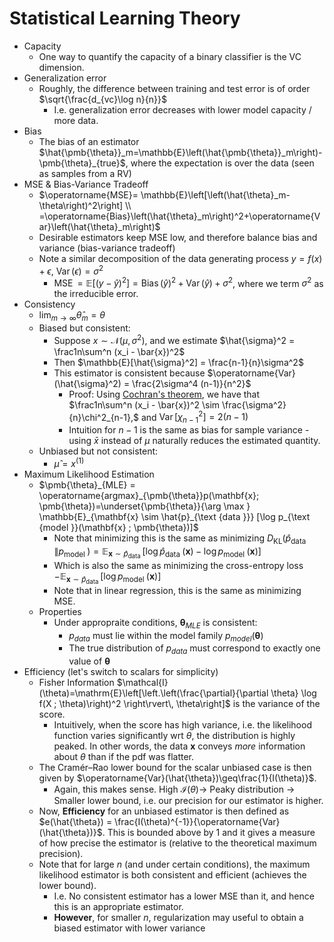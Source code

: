 # Statistical Learning Theory

* Capacity
  * One way to quantify the capacity of a binary classifier is the VC dimension.
* Generalization error
  * Roughly, the difference between training and test error is of order $\sqrt{\frac{d_{vc}\log n}{n}}$
    * I.e. generalization error decreases with lower model capacity / more data.
* Bias
  * The bias of an estimator $\hat{\pmb{\theta}}_m=\mathbb{E}\left(\hat{\pmb{\theta}}_m\right)-\pmb{\theta}_{true}$, where the expectation is over the data (seen as samples from a RV)
* MSE & Bias-Variance Tradeoff
  * $\operatorname{MSE}= \mathbb{E}\left[\left(\hat{\theta}_m-\theta\right)^2\right] \\ =\operatorname{Bias}\left(\hat{\theta}_m\right)^2+\operatorname{Var}\left(\hat{\theta}_m\right)$
  * Desirable estimators keep MSE low, and therefore balance bias and variance (bias-variance tradeoff)
  * Note a similar decomposition of the data generating process $y = f(x) + \epsilon$, $\operatorname{Var}(\epsilon) = \sigma^2$
    * $\operatorname{MSE} = \mathbb{E}[(y-\hat{y})^2] = \operatorname{Bias}(\hat{y})^2+\operatorname{Var}(\hat{y})+\sigma^2$, where we term $\sigma^2$ as the irreducible error.
* Consistency
  * $\operatorname{lim}_{m \rightarrow \infty} \hat{\theta}_m=\theta$
  * Biased but consistent: 
    * Suppose $x \sim \mathcal{N}(\mu, \sigma^2)$, and we estimate $\hat{\sigma}^2 = \frac1n\sum^n (x_i - \bar{x})^2$
    * Then $\mathbb{E}[\hat{\sigma}^2] = \frac{n-1}{n}\sigma^2$
    * This estimator is consistent because $\operatorname{Var}(\hat{\sigma}^2) = \frac{2\sigma^4 (n-1)}{n^2}$
      * Proof: Using [Cochran's theorem](https://en.wikipedia.org/wiki/Cochran%27s_theorem#Sample_mean_and_sample_variance), we have that $\frac1n\sum^n (x_i - \bar{x})^2 \sim \frac{\sigma^2}{n}\chi^2_{n-1},$ and $\operatorname{Var}[\chi^2_{n-1}] = 2(n-1)$
      * Intuition for $n-1$ is the same as bias for sample variance - using $\bar{x}$ instead of $\mu$ naturally reduces the estimated quantity.
  * Unbiased but not consistent:
    * $\hat{\mu} = x^{(1)}$
* Maximum Likelihood Estimation
  * $\pmb{\theta}_{MLE} = \operatorname{argmax}_{\pmb{\theta}}p(\mathbf{x}; \pmb{\theta})=\underset{\pmb{\theta}}{\arg \max } \mathbb{E}_{\mathbf{x} \sim \hat{p}_{\text {data }}} [\log p_{\text {model }}(\mathbf{x} ; \pmb{\theta})]$
    * Note that minimizing this is the same as minimizing $D_{\mathrm{KL}}\left(\hat{p}_{\text {data }} \| p_{\text {model }}\right)=\mathbb{E}_{\mathbf{x} \sim \hat{p}_{\text {data }}}\left[\log \hat{p}_{\text {data }}(\mathbf{x})-\log p_{\text {model }}(\mathbf{x})\right]$
    * Which is also the same as minimizing the cross-entropy loss $-\mathbb{E}_{\mathbf{x} \sim \hat{p}_{\text {data }}}\left[\log p_{\text {model }}(\mathbf{x})\right]$
    * Note that in linear regression, this is the same as minimizing MSE.
  * Properties
    * Under appropraite conditions, $\pmb{\theta}_{MLE}$ is consistent:
      * $p_{data}$ must lie within the model family $p_{model}(\pmb{\theta})$
      * The true distribution of $p_{data}$ must correspond to exactly one value of $\pmb{\theta}$
* Efficiency (let's switch to scalars for simplicity)
  * Fisher Information $\mathcal{I}(\theta)=\mathrm{E}\left[\left.\left(\frac{\partial}{\partial \theta} \log f(X ; \theta)\right)^2 \right\rvert\, \theta\right]$ is the variance of the score.
    * Intuitively, when the score has high variance, i.e. the likelihood function varies significantly wrt $\theta$, the distribution is highly peaked. In other words, the data $\mathbf{x}$ conveys _more_ information about $\theta$ than if the pdf was flatter. 
  * The Cramér–Rao lower bound for the scalar unbiased case is then given by $\operatorname{Var}(\hat{\theta})\geq\frac{1}{I(\theta)}$.
    * Again, this makes sense. High $\mathcal{I}(\theta) \rightarrow$ Peaky distribution $\rightarrow$ Smaller lower bound, i.e. our precision for our estimator is higher. 
  * Now, **Efficiency** for an unbiased estimator is then defined as $e(\hat{\theta}) = \frac{I(\theta)^{-1}}{\operatorname{Var}(\hat{\theta})}$. This is bounded above by 1 and it gives a measure of how precise the estimator is (relative to the theoretical maximum precision).
  * Note that for large $n$ (and under certain conditions), the maximum likelihood estimator is both consistent and efficient (achieves the lower bound). 
    * I.e. No consistent estimator has a lower MSE than it, and hence this is an appropriate estimator.
    * **However**, for smaller $n$, regularization may useful to obtain a biased estimator with lower variance